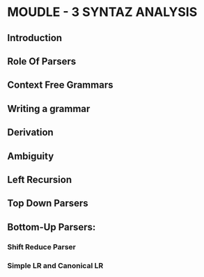 # MOUDLE - 3 SYNTAZ ANALYSIS

## Introduction

## Role Of Parsers

## Context Free Grammars

## Writing a grammar

## Derivation

## Ambiguity

## Left Recursion

## Top Down Parsers

## Bottom-Up Parsers:

### Shift Reduce Parser

### Simple LR and Canonical LR